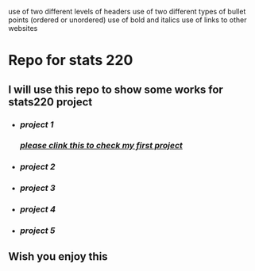use of two different levels of headers
use of two different types of bullet points (ordered or unordered)
use of bold and italics
use of links to other websites
# **Repo for stats 220**

## I will use this repo to show some works for stats220 project 
   
*  ### *project 1*
   ### [*please clink this to check my first project*](https://github.com/yanwanngwang/stats220/blob/7fa25a3eef08c4d2f9474ff2bf98b68f2b92445c/Project%201.md)  
*  ### *project 2*
*  ### *project 3*
*  ### *project 4*
*  ### *project 5*

## **Wish you enjoy this**
